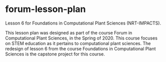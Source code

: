 # forum-lesson-plan
Lesson 6 for Foundations in Computational Plant Sciences (NRT-IMPACTS). <br>

This lesson plan was designed as part of the course Forum in Computational Plant Sciences, in the Spring of 2020. This course focuses on STEM education as it pertains to computational plant sciences. The redesign of lesson 6 from the course Foundations in Computational Plant Sciences is the capstone project for this course. 

